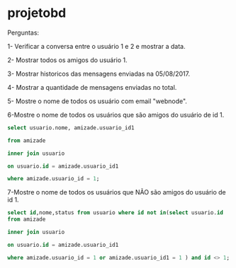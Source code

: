 # projetobd

Perguntas:


1- Verificar a conversa entre o usuário 1 e 2 e mostrar a data.


2- Mostrar todos os amigos do usuário 1.

3- Mostrar historicos das mensagens enviadas na 05/08/2017.


4- Mostrar a quantidade de mensagens enviadas no total.


5- Mostre o nome de todos os usuário com email "webnode".


6-Mostre o nome de todos os usuários que são amigos do usuário de id 1.


```sql
select usuario.nome, amizade.usuario_id1

from amizade

inner join usuario

on usuario.id = amizade.usuario_id1

where amizade.usuario_id = 1;
```


7-Mostre o nome de todos os usuários que  NÃO são amigos do usuário de id 1.


```sql
select id,nome,status from usuario where id not in(select usuario.id
from amizade

inner join usuario

on usuario.id = amizade.usuario_id1

where amizade.usuario_id = 1 or amizade.usuario_id1 = 1 ) and id <> 1;
```

